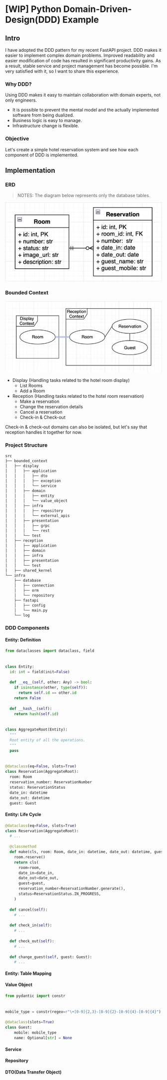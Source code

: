 # [WIP] Python Domain-Driven-Design(DDD) Example

## Intro
I have adopted the DDD pattern for my recent FastAPI project.
DDD makes it easier to implement complex domain problems.
Improved readability and easier modification of code has resulted in significant productivity gains.
As a result, stable service and project management has become possible.
I'm very satisfied with it, so I want to share this experience.

### Why DDD?
Using DDD makes it easy to maintain collaboration with domain experts, not only engineers.
- It is possible to prevent the mental model and the actually implemented software from being dualized.
- Business logic is easy to manage.
- Infrastructure change is flexible.


### Objective
Let's create a simple hotel reservation system and see how each component of DDD is implemented.


## Implementation
### ERD
> NOTES: The diagram below represents only the database tables.

![erd](./docs/image/erd.png)

### Bounded Context

![bounded-context](./docs/image/bounded-context.png)

- Display (Handling tasks related to the hotel room display)
  - List Rooms 
  - Add a Room
- Reception (Handling tasks related to the hotel room reservation)
  - Make a reservation
  - Change the reservation details
  - Cancel a reservation
  - Check-in & Check-out

Check-in & check-out domains can also be isolated, but let's say that reception handles it together for now.

### Project Structure
```tree
src
├── bounded_context
│   ├── display
│   │   ├── application
│   │   │   ├── dto
│   │   │   ├── exception
│   │   │   └── service
│   │   ├── domain
│   │   │   ├── entity
│   │   │   └── value_object
│   │   ├── infra
│   │   │   ├── repository
│   │   │   └── external_apis
│   │   ├── presentation
│   │   │   ├── grpc
│   │   │   └── rest
│   │   └── test
│   ├── reception
│   │   ├── application
│   │   ├── domain
│   │   ├── infra
│   │   ├── presentation
│   │   └── test
│   ├── shared_kernel
└── infra
    ├── database
    │   ├── connection
    │   ├── orm
    │   └── repository
    ├── fastapi
    │   ├── config
    │   └── main.py 
    └── log
```

### DDD Components
#### Entity: Definition
```python
from dataclasses import dataclass, field


class Entity:
  id: int = field(init=False)

  def __eq__(self, other: Any) -> bool:
    if isinstance(other, type(self)):
      return self.id == other.id
    return False

  def __hash__(self):
    return hash(self.id)


class AggregateRoot(Entity):
  """
  Root entity of all the operations.
  """
  pass


@dataclass(eq=False, slots=True)
class Reservation(AggregateRoot):
  room: Room
  reservation_number: ReservationNumber
  status: ReservationStatus
  date_in: datetime
  date_out: datetime
  guest: Guest
```

#### Entity: Life Cycle

```python
@dataclass(eq=False, slots=True)
class Reservation(AggregateRoot):
  # ...

  @classmethod
  def make(cls, room: Room, date_in: datetime, date_out: datetime, guest: Guest) -> Reservation:
    room.reserve()
    return cls(
      room=room,
      date_in=date_in,
      date_out=date_out,
      guest=guest,
      reservation_number=ReservationNumber.generate(),
      status=ReservationStatus.IN_PROGRESS,
    )

  def cancel(self):
    # ...

  def check_in(self):
    # ...

  def check_out(self):
    # ...

  def change_guest(self, guest: Guest):
    # ...
```

#### Entity: Table Mapping

#### Value Object
```python
from pydantic import constr


mobile_type = constr(regex=r"\+[0-9]{2,3}-[0-9]{2}-[0-9]{4}-[0-9]{4}")

@dataclass(slots=True)
class Guest:
    mobile: mobile_type
    name: Optional[str] = None
```

#### Service

#### Repository

#### DTO(Data Transfer Object)

